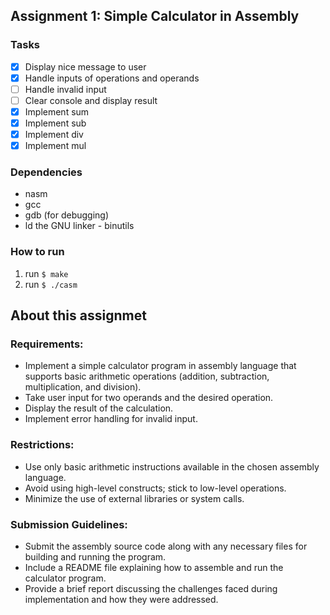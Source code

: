 ## Assignment 1: Simple Calculator in Assembly
### Tasks
- [x] Display nice message to user
- [x] Handle inputs of operations and operands
- [ ] Handle invalid input
- [ ] Clear console and display result
- [x] Implement sum
- [x] Implement sub
- [x] Implement div
- [x] Implement mul

### Dependencies

* nasm
* gcc
* gdb (for debugging)
* ld the GNU linker		- binutils

### How to run
1. run `$ make`
3. run `$ ./casm`

## About this assignmet
### Requirements:

* Implement a simple calculator program in assembly language that supports basic arithmetic operations (addition, subtraction, multiplication, and division).
* Take user input for two operands and the desired operation.
* Display the result of the calculation.
* Implement error handling for invalid input.

### Restrictions:

* Use only basic arithmetic instructions available in the chosen assembly language.
* Avoid using high-level constructs; stick to low-level operations.
* Minimize the use of external libraries or system calls.

### Submission Guidelines:

* Submit the assembly source code along with any necessary files for building and running the program.
* Include a README file explaining how to assemble and run the calculator program.
* Provide a brief report discussing the challenges faced during implementation and how they were addressed.
